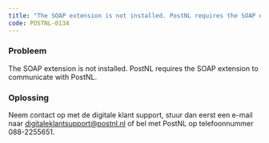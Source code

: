 ```yaml
---
title: "The SOAP extension is not installed. PostNL requires the SOAP extension to communicate with PostNL."
code: POSTNL-0134
---
```

### Probleem

The SOAP extension is not installed. PostNL requires the SOAP extension to communicate with PostNL.

### Oplossing

Neem contact op met de digitale klant support, stuur dan eerst een e-mail naar [digitaleklantsupport@postnl.nl](mailto:digitaleklantsupport@postnl.nl) of bel met PostNL op telefoonnummer 088-2255651.
